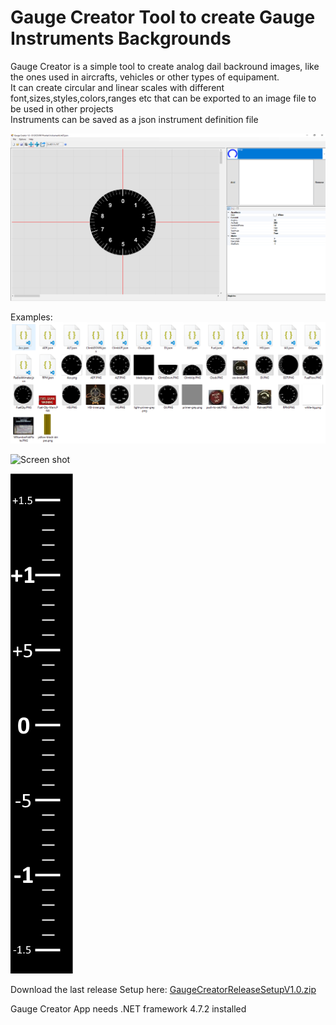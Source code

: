 # Gauge Creator Tool to create Gauge Instruments Backgrounds 

Gauge Creator is a simple tool to create analog dail backround images, like the ones used in aircrafts, vehicles or other types of equipament.<br>
It can create circular and linear scales with different font,sizes,styles,colors,ranges etc that can be exported to an image file to be used in other projects<br>
Instruments can be saved as a json instrument definition file

![Screen shot](https://github.com/tnnovak/GaugeCreatorRelease/blob/main/Screenshot1.png?raw=true)

Examples:
![Examples](https://github.com/tnnovak/GaugeCreatorRelease/blob/main/Examples.png?raw=true)

![Screen shot](https://github.com/tnnovak/GaugeCreatorRelease/blob/main/TargetAltimeterIndicatorLinear?raw=true)

![Screen shot](https://github.com/tnnovak/GaugeCreatorRelease/blob/main/VerticalSpedIndicatorLinear.png?raw=true)

Download the last release Setup here:
[GaugeCreatorReleaseSetupV1.0.zip](https://github.com/tnnovak/GaugeCreatorRelease/releases/tag/v1.0)

Gauge Creator App needs .NET framework 4.7.2 installed 





